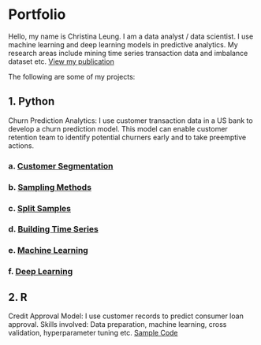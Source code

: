 # Portfolio
Hello, my name is Christina Leung.  I am a data analyst / data scientist.  I use machine learning and deep learning models in predictive analytics.  My research areas include mining time series transaction data and imbalance dataset etc.
[View my publication](https://aisel.aisnet.org/amcis2020/data_science_analytics_for_decision_support/data_science_analytics_for_decision_support/28/)

The following are some of my projects:
## 1. Python
   Churn Prediction Analytics: I use customer transaction data in a US bank to develop a churn prediction model.  This model can enable customer retention team to identify potential churners early and to take preemptive actions.

### a. [Customer Segmentation](https://github.com/cleung23/Python-Code/blob/bb4614cfd589fb43f0fe634254fe5abd2a8d8f52/Customer%20Segmentation.ipynb)

### b. [Sampling Methods](https://github.com/cleung23/Python-Code/blob/bb4614cfd589fb43f0fe634254fe5abd2a8d8f52/Sampling%20Methods.ipynb)

### c. [Split Samples](https://github.com/cleung23/Python-Code/blob/bb4614cfd589fb43f0fe634254fe5abd2a8d8f52/Split%20Sample.ipynb)

### d. [Building Time Series](https://github.com/cleung23/Python-Code/blob/3bef045602b1a64cb99ade62ade53e2581c1763c/Building%20TS.ipynb)

### e. [Machine Learning](https://github.com/cleung23/Python-Code/blob/01c4413a61cf3bb1eeda9d5c2ce6881750f61171/ML.ipynb)

### f. [Deep Learning](https://github.com/cleung23/Python-Code/blob/fc02e47fd4aa1bead22a013f0680a409b4879a07/Deep%20Learning.ipynb)

   
## 2. R
   Credit Approval Model: I use customer records to predict consumer loan approval.
   Skills involved: Data preparation, machine learning, cross validation, hyperparameter tuning etc.
   [Sample Code](https://github.com/cleung23/R-Code/blob/eb15aa73715c907c4acaa40051fc2744d80f6e01/Project%20R%20Code_ID_33.r)
